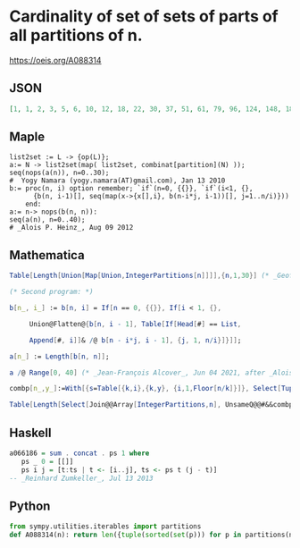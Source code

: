 # Cardinality of set of sets of parts of all partitions of n\.
https://oeis.org/A088314
## JSON
```JSON
[1, 1, 2, 3, 5, 6, 10, 12, 18, 22, 30, 37, 51, 61, 79, 96, 124, 148, 186, 222, 275, 326, 400, 473, 575, 673, 811, 946, 1132, 1317, 1558, 1813, 2138, 2463, 2893, 3323, 3882, 4461, 5177, 5917, 6847, 7818, 8994, 10251, 11766, 13334, 15281, 17309, 19732, 22307]
```
## Maple
```Maple
list2set := L -> {op(L)};
a:= N -> list2set(map( list2set, combinat[partition](N) ));
seq(nops(a(n)), n=0..30);
#  Yogy Namara (yogy.namara(AT)gmail.com), Jan 13 2010
b:= proc(n, i) option remember; `if`(n=0, {{}}, `if`(i<1, {},
      {b(n, i-1)[], seq(map(x->{x[],i}, b(n-i*j, i-1))[], j=1..n/i)}))
    end:
a:= n-> nops(b(n, n)):
seq(a(n), n=0..40);
# _Alois P. Heinz_, Aug 09 2012
```
## Mathematica
```Mathematica
Table[Length[Union[Map[Union,IntegerPartitions[n]]]],{n,1,30}] (* _Geoffrey Critzer_, Feb 19 2013 *)
```
```Mathematica
(* Second program: *)
```
```Mathematica
b[n_, i_] := b[n, i] = If[n == 0, {{}}, If[i < 1, {},
```
```Mathematica
     Union@Flatten@{b[n, i - 1], Table[If[Head[#] == List,
```
```Mathematica
     Append[#, i]]& /@ b[n - i*j, i - 1], {j, 1, n/i}]}]];
```
```Mathematica
a[n_] := Length[b[n, n]];
```
```Mathematica
a /@ Range[0, 40] (* _Jean-François Alcover_, Jun 04 2021, after _Alois P. Heinz_ *)
```
```Mathematica
combp[n_,y_]:=With[{s=Table[{k,i},{k,y}, {i,1,Floor[n/k]}]}, Select[Tuples[s], Total[Times@@@#]==n&]];
```
```Mathematica
Table[Length[Select[Join@@Array[IntegerPartitions,n], UnsameQ@@#&&combp[n,#]!={}&]], {n,0,15}] (* _Gus Wiseman_, Sep 11 2023 *)
```
## Haskell
```Haskell
a066186 = sum . concat . ps 1 where
   ps _ 0 = [[]]
   ps i j = [t:ts | t <- [i..j], ts <- ps t (j - t)]
-- _Reinhard Zumkeller_, Jul 13 2013
```
## Python
```Python
from sympy.utilities.iterables import partitions
def A088314(n): return len({tuple(sorted(set(p))) for p in partitions(n)}) # _Chai Wah Wu_, Sep 10 2023
```
